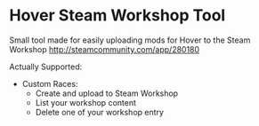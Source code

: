 # Hover Steam Workshop Tool
Small tool made for easily uploading mods for Hover to the Steam Workshop
http://steamcommunity.com/app/280180

Actually Supported:

- Custom Races:
  + Create and upload to Steam Workshop
  + List your workshop content
  + Delete one of your workshop entry